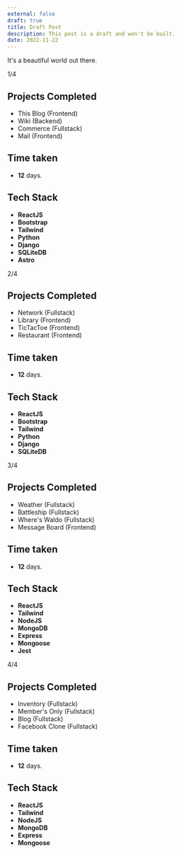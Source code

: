 ```yaml
---
external: false
draft: true
title: Draft Post
description: This post is a draft and won't be built.
date: 2022-11-22
---
```


It's a beautiful world out there.

1/4
## Projects Completed
- This Blog (Frontend)
- Wiki (Backend)
- Commerce (Fullstack)
- Mail (Frontend)

## Time taken
- **12** days.

## Tech Stack
- **ReactJS**
- **Bootstrap**
- **Tailwind**
- **Python**
- **Django** 
- **SQLiteDB**
- **Astro**

2/4
## Projects Completed
- Network (Fullstack)
- Library (Frontend)
- TicTacToe (Frontend)
- Restaurant (Frontend)

## Time taken
- **12** days.

## Tech Stack
- **ReactJS**
- **Bootstrap**
- **Tailwind**
- **Python**
- **Django** 
- **SQLiteDB**

3/4
## Projects Completed
- Weather (Fullstack)
- Battleship (Fullstack)
- Where's Waldo (Fullstack)
- Message Board (Frontend)

## Time taken
- **12** days.

## Tech Stack
- **ReactJS**
- **Tailwind**
- **NodeJS**
- **MongoDB** 
- **Express**
- **Mongoose**
- **Jest**

4/4
## Projects Completed
- Inventory (Fullstack)
- Member's Only (Fullstack)
- Blog (Fullstack)
- Facebook Clone (Fullstack)

## Time taken
- **12** days.

## Tech Stack
- **ReactJS**
- **Tailwind**
- **NodeJS**
- **MongoDB** 
- **Express**
- **Mongoose**

